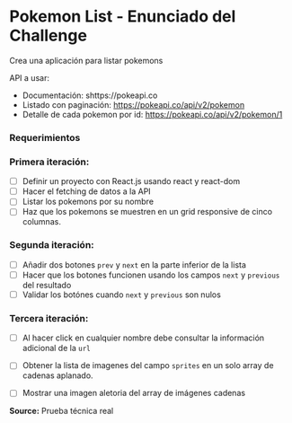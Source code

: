 # Pokemon List - Enunciado del Challenge

Crea una aplicación para listar pokemons

API a usar:

- Documentación: shttps://pokeapi.co
- Listado con paginación: https://pokeapi.co/api/v2/pokemon
- Detalle de cada pokemon por id: https://pokeapi.co/api/v2/pokemon/1

### Requerimientos

### Primera iteración:

- [ ] Definir un proyecto con React.js usando react y react-dom
- [ ] Hacer el fetching de datos a la API
- [ ] Listar los pokemons por su nombre
- [ ] Haz que los pokemons se muestren en un grid responsive de cinco columnas.

### Segunda iteración:

- [ ] Añadir dos botones `prev` y `next` en la parte inferior de la lista
- [ ] Hacer que los botones funcionen usando los campos `next` y `previous` del resultado
- [ ] Validar los botónes cuando `next` y `previous` son nulos

### Tercera iteración:

- [ ] Al hacer click en cualquier nombre debe consultar la información adicional de la `url`
- [ ] Obtener la lista de imagenes del campo `sprites` en un solo array de cadenas aplanado.
- [ ] Mostrar una imagen aletoria del array de imágenes cadenas


**Source:** Prueba técnica real